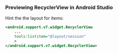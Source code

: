 
### Previewing RecyclerView in Android Studio

Hint the the layout for items:

```xml
<android.support.v7.widget.RecyclerView
    ...
    tools:listitem="@layout/session"
    >
</android.support.v7.widget.RecyclerView>
```
